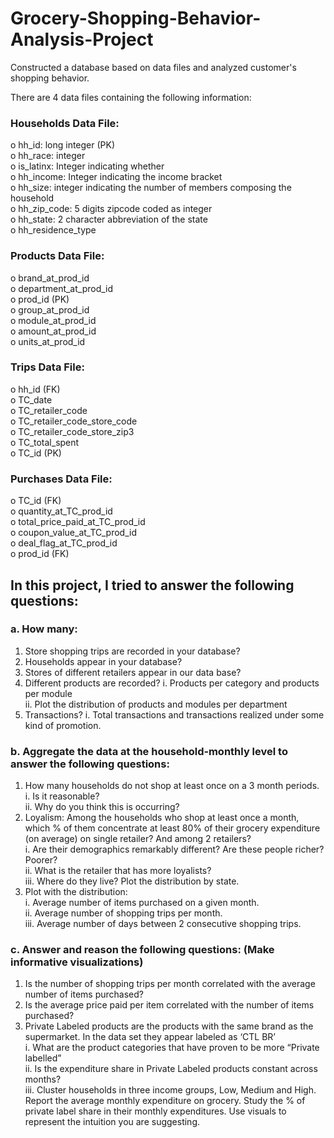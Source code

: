 # Grocery-Shopping-Behavior-Analysis-Project
Constructed a database based on data files and analyzed customer's shopping behavior.

There are 4 data files containing the following information:
### Households Data File:  
o hh_id: long integer (PK)\
o hh_race: integer\
o is_latinx: Integer indicating whether\
o hh_income: Integer indicating the income bracket\
o hh_size: integer indicating the number of members composing the household\
o hh_zip_code: 5 digits zipcode coded as integer\
o hh_state: 2 character abbreviation of the state\
o hh_residence_type

### Products Data File:
o brand_at_prod_id\
o department_at_prod_id\
o prod_id (PK)\
o group_at_prod_id\
o module_at_prod_id\
o amount_at_prod_id\
o units_at_prod_id
### Trips Data File:
o hh_id (FK)\
o TC_date\
o TC_retailer_code\
o TC_retailer_code_store_code\
o TC_retailer_code_store_zip3\
o TC_total_spent\
o TC_id (PK)
### Purchases Data File:
o TC_id (FK)\
o quantity_at_TC_prod_id\
o total_price_paid_at_TC_prod_id\
o coupon_value_at_TC_prod_id\
o deal_flag_at_TC_prod_id\
o prod_id (FK)

## In this project, I tried to answer the following questions:
### a. How many:
1. Store shopping trips are recorded in your database?  
2. Households appear in your database?
3. Stores of different retailers appear in our data base?
4. Different products are recorded?
i. Products per category and products per module\
ii. Plot the distribution of products and modules per department
5. Transactions?
i. Total transactions and transactions realized under some kind of promotion.
### b. Aggregate the data at the household‐monthly level to answer the following questions:
1. How many households do not shop at least once on a 3 month periods.
i. Is it reasonable?\
ii. Why do you think this is occurring?
2. Loyalism: Among the households who shop at least once a month, which % of them concentrate at least 80% of their grocery expenditure (on average) on single retailer? And among 2 retailers?\
i. Are their demographics remarkably different? Are these people richer? Poorer?\
ii. What is the retailer that has more loyalists?\
iii. Where do they live? Plot the distribution by state.
3. Plot with the distribution:\
i. Average number of items purchased on a given month.\
ii. Average number of shopping trips per month.\
iii. Average number of days between 2 consecutive shopping trips.
### c. Answer and reason the following questions: (Make informative visualizations)
1. Is the number of shopping trips per month correlated with the average number of items
purchased?
2. Is the average price paid per item correlated with the number of items purchased?
3. Private Labeled products are the products with the same brand as the supermarket. In
the data set they appear labeled as ‘CTL BR’\
i. What are the product categories that have proven to be more “Private labelled”\
ii. Is the expenditure share in Private Labeled products constant across months?\
iii. Cluster households in three income groups, Low, Medium and High. Report the
average monthly expenditure on grocery. Study the % of private label share in
their monthly expenditures. Use visuals to represent the intuition you are
suggesting.
